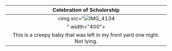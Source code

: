 |                    Celebration of Scholorship                              |
| :------------------------------------------------------------------------: |
|  <img src="![IMG_4134](https://github.com/user-attachments/assets/ee45fa97-6a91-40ff-b9a5-c81fbde83e5e)
" width="400">   |
| This is a creepy baby that was left in my front yard one night. Not lying. |

